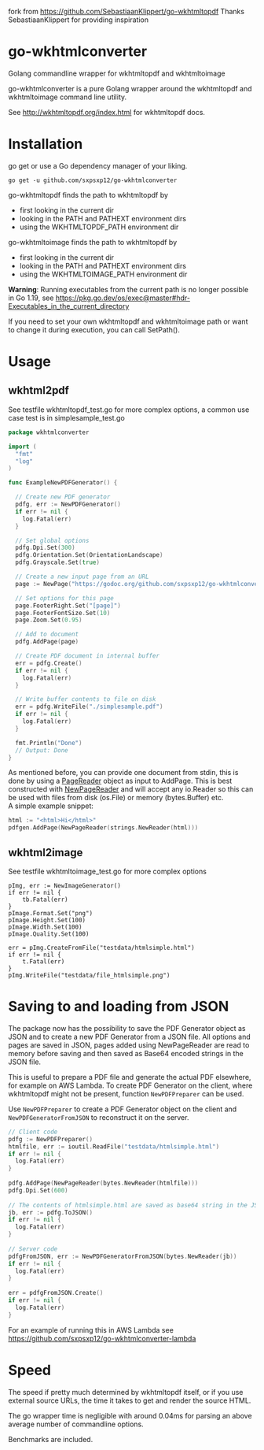 fork from https://github.com/SebastiaanKlippert/go-wkhtmltopdf
Thanks SebastiaanKlippert for providing inspiration

# go-wkhtmlconverter
Golang commandline wrapper for wkhtmltopdf and wkhtmltoimage

go-wkhtmlconverter is a pure Golang wrapper around the wkhtmltopdf and wkhtmltoimage command line utility.


See http://wkhtmltopdf.org/index.html for wkhtmltopdf docs.

# Installation
go get or use a Go dependency manager of your liking.

```
go get -u github.com/sxpsxp12/go-wkhtmlconverter
```

go-wkhtmltopdf finds the path to wkhtmltopdf by
* first looking in the current dir
* looking in the PATH and PATHEXT environment dirs
* using the WKHTMLTOPDF_PATH environment dir

go-wkhtmltoimage finds the path to wkhtmltopdf by
* first looking in the current dir
* looking in the PATH and PATHEXT environment dirs
* using the WKHTMLTOIMAGE_PATH environment dir

**Warning**: Running executables from the current path is no longer possible in Go 1.19, see https://pkg.go.dev/os/exec@master#hdr-Executables_in_the_current_directory

If you need to set your own wkhtmltopdf and wkhtmltoimage path or want to change it during execution, you can call SetPath().

# Usage

## wkhtml2pdf
See testfile wkhtmltopdf_test.go for more complex options, a common use case test is in simplesample_test.go
```go
package wkhtmlconverter

import (
  "fmt"
  "log"
)

func ExampleNewPDFGenerator() {

  // Create new PDF generator
  pdfg, err := NewPDFGenerator()
  if err != nil {
    log.Fatal(err)
  }

  // Set global options
  pdfg.Dpi.Set(300)
  pdfg.Orientation.Set(OrientationLandscape)
  pdfg.Grayscale.Set(true)

  // Create a new input page from an URL
  page := NewPage("https://godoc.org/github.com/sxpsxp12/go-wkhtmlconverter")

  // Set options for this page
  page.FooterRight.Set("[page]")
  page.FooterFontSize.Set(10)
  page.Zoom.Set(0.95)

  // Add to document
  pdfg.AddPage(page)

  // Create PDF document in internal buffer
  err = pdfg.Create()
  if err != nil {
    log.Fatal(err)
  }

  // Write buffer contents to file on disk
  err = pdfg.WriteFile("./simplesample.pdf")
  if err != nil {
    log.Fatal(err)
  }

  fmt.Println("Done")
  // Output: Done
}
```
As mentioned before, you can provide one document from stdin, this is done by using a [PageReader](https://godoc.org/github.com/sxpsxp12/go-wkhtmlconverter#PageReader "GoDoc") object as input to AddPage. This is best constructed with  [NewPageReader](https://godoc.org/github.com/sxpsxp12/go-wkhtmlconverter#NewPageReader "GoDoc") and will accept any io.Reader so this can be used with files from disk (os.File) or memory (bytes.Buffer) etc.  
A simple example snippet:
```go
html := "<html>Hi</html>"
pdfgen.AddPage(NewPageReader(strings.NewReader(html)))
```

## wkhtml2image

See testfile wkhtmltoimage_test.go for more complex options

```angular2html
pImg, err := NewImageGenerator()
if err != nil {
    tb.Fatal(err)
}
pImage.Format.Set("png")
pImage.Height.Set(100)
pImage.Width.Set(100)
pImage.Quality.Set(100)

err = pImg.CreateFromFile("testdata/htmlsimple.html")
if err != nil {
    t.Fatal(err)
}
pImg.WriteFile("testdata/file_htmlsimple.png")
```

# Saving to and loading from JSON

The package now has the possibility to save the PDF Generator object as JSON and to create
a new PDF Generator from a JSON file.
All options and pages are saved in JSON, pages added using NewPageReader are read to memory before saving and then saved as Base64 encoded strings
in the JSON file.

This is useful to prepare a PDF file and generate the actual PDF elsewhere, for example on AWS Lambda.
To create PDF Generator on the client, where wkhtmltopdf might not be present, function `NewPDFPreparer` can be used.

Use `NewPDFPreparer` to create a PDF Generator object on the client and `NewPDFGeneratorFromJSON` to reconstruct it on the server.

```go 
// Client code
pdfg := NewPDFPreparer()
htmlfile, err := ioutil.ReadFile("testdata/htmlsimple.html")
if err != nil {
  log.Fatal(err)
}
    
pdfg.AddPage(NewPageReader(bytes.NewReader(htmlfile)))
pdfg.Dpi.Set(600)
    
// The contents of htmlsimple.html are saved as base64 string in the JSON file
jb, err := pdfg.ToJSON()
if err != nil {
  log.Fatal(err)
}
    
// Server code
pdfgFromJSON, err := NewPDFGeneratorFromJSON(bytes.NewReader(jb))
if err != nil {
  log.Fatal(err)
}
    
err = pdfgFromJSON.Create()
if err != nil {
  log.Fatal(err)
}    
```

For an example of running this in AWS Lambda see https://github.com/sxpsxp12/go-wkhtmlconverter-lambda

# Speed 
The speed if pretty much determined by wkhtmltopdf itself, or if you use external source URLs, the time it takes to get and render the source HTML.

The go wrapper time is negligible with around 0.04ms for parsing an above average number of commandline options.

Benchmarks are included.
